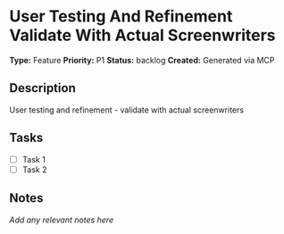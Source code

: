 # User Testing And Refinement Validate With Actual Screenwriters

**Type:** Feature
**Priority:** P1
**Status:** backlog
**Created:** Generated via MCP

## Description
User testing and refinement - validate with actual screenwriters

## Tasks
- [ ] Task 1
- [ ] Task 2

## Notes
*Add any relevant notes here*
